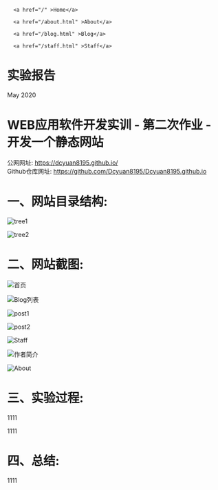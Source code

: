 <html>
  <head>
    <meta charset="utf-8">
    <title>实验报告</title>
    <link rel="stylesheet" href="/assets/css/styles.css">
  </head>
  <body>
  <nav>
    
      <a href="/" >Home</a>
    
      <a href="/about.html" >About</a>
    
      <a href="/blog.html" >Blog</a>
    
      <a href="/staff.html" >Staff</a>
    
  </nav>
    <h1>实验报告</h1>

<p>
    May 2020
  
</p>

<h1 id="web应用软件开发实训---第二次作业---开发一个静态网站">WEB应用软件开发实训 - 第二次作业 - 开发一个静态网站</h1>

<p>公网网址: <a href="https://dcyuan8195.github.io/">https://dcyuan8195.github.io/</a><br />
Github仓库网址: <a href="https://github.com/Dcyuan8195/Dcyuan8195.github.io">https://github.com/Dcyuan8195/Dcyuan8195.github.io</a></p>

<h1 id="一网站目录结构">一、网站目录结构:</h1>

<p><img src="../../../tree1.png" alt="tree1" /></p>

<p><img src="../../../tree2.png" alt="tree2" /></p>

<h1 id="二、网站截图">二、网站截图:</h1>

<p><img src="../../../首页.png" alt="首页" /></p>

<p><img src="../../../Blog.png" alt="Blog列表" /></p>

<p><img src="../../../post1.png" alt="post1" /></p>

<p><img src="../../../post2.png" alt="post2" /></p>

<p><img src="../../../Staff.png" alt="Staff" /></p>

<p><img src="../../../作者简介.png" alt="作者简介" /></p>

<p><img src="../../../About.png" alt="About" /></p>

<h1 id="三、实验过程">三、实验过程:</h1>

<p>1111</p>

<p>1111</p>

<h1 id="四、总结">四、总结:</h1>

<p>1111</p>

  </body>
</html>
